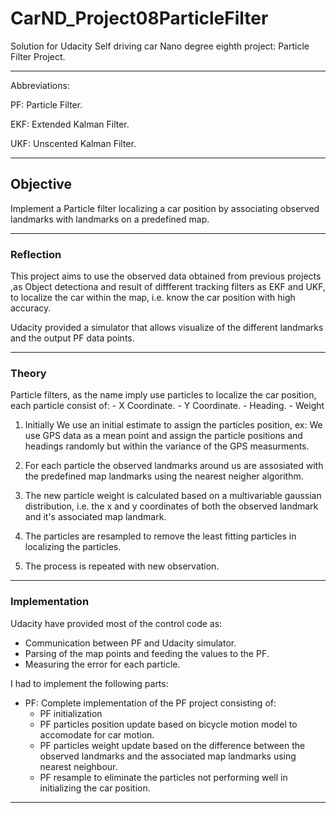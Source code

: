 # CarND_Project08ParticleFilter

Solution for Udacity Self driving car Nano degree eighth project: Particle Filter Project.

---

Abbreviations:

PF:  Particle Filter.

EKF: Extended Kalman Filter.

UKF: Unscented Kalman Filter.

[//]: # (Image Referensers)

[LRImg]: ./images/Output/L_R_DS1.png
[LR2Img]: ./images/Output/L_R_DS2.png
[LImg]: ./images/Output/L_DS1.png
[L2Img]: ./images/Output/L_DS2.png
[RImg]: ./images/Output/R_DS1.png
[R2Img]: ./images/Output/R_DS2.png

[NISImg]: ./Tuning/03_L0.3_P0.4/Figure_1.png

---

## Objective

Implement a Particle filter localizing a car position by associating observed landmarks with landmarks on a predefined map.

---

### Reflection

This project aims to use the observed data obtained from previous projects ,as Object detectiona and result of diffferent tracking filters as EKF and UKF, to localize the car within the map, i.e. know the car position with high accuracy.

Udacity provided a simulator that allows visualize of the different landmarks and the output PF data points.

---

### Theory

Particle filters, as the name imply use particles to localize the car position, each particle consist of:
    - X Coordinate.
    - Y Coordinate.
    - Heading.
    - Weight

1) Initially We use an initial estimate to assign the particles position, ex:
We use GPS data as a mean point and assign the particle positions and headings randomly but within the variance of the GPS measurments.

2) For each particle the observed landmarks around us are assosiated with the predefined map landmarks using the nearest neigher algorithm.

3) The new particle weight is calculated based on a multivariable gaussian distribution, i.e. the x and y coordinates of both the observed landmark and it's associated map landmark.

4) The particles are resampled to remove the least fitting particles in localizing the particles.

5) The process is repeated with new observation.

---

### Implementation

Udacity have provided most of the control code as:
  * Communication between PF and Udacity simulator.
  * Parsing of the map points and feeding the values to the PF.
  * Measuring the error for each particle.
  
I had to implement the following parts:
  * PF: Complete implementation of the PF project consisting of:
    - PF initialization
    - PF particles position update based on bicycle motion model to accomodate for car motion.
    - PF particles weight update based on the difference between the observed landmarks and the associated map landmarks using nearest neighbour.
    - PF resample to eliminate the particles not performing well in initializing the car position.

---

